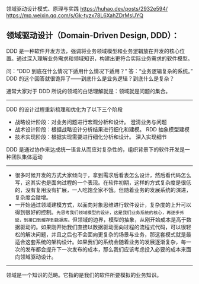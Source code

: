 领域驱动设计模式、原理与实践
https://huhao.dev/posts/2932e594/
https://mp.weixin.qq.com/s/Gk-tyzx78L6XahZDrMsUYQ

## 领域驱动设计（Domain-Driven Design, DDD）：

DDD 是一种软件开发方法，强调将业务领域模型和业务逻辑放在开发的核心位置。通过深入理解业务需求和领域知识，构建出更符合实际业务需求的软件模型。

问：“DDD 到底在什么情况下适用什么情况下适用？”
答：“业务逻辑复杂的系统。”
DDD 的这个回答就很诡异了——到底什么是业务逻辑？到底什么是复杂？

通常大家对于 DDD 所说的领域的白话理解就是：领域就是问题的集合。

---

DDD 的设计过程重新梳理和优化为了以下三个阶段

- 战略设计阶段：对业务问题进行宏观分析和设计。
  澄清业务与问题
- 战术设计阶段：根据战略设计分析结果进行细化和建模。
  RDD 抽象模型建模
- 技术实现阶段：根据实现需要进行细化分析和设计。
  深入实现细节

DDD 是通过协作来达成统一语言从而应对复杂性的，组织背景下的软件开发是一种团队集体运动

---

- 很多时候开发的方式大家倾向于，拿到需求后看表怎么设计，然后看代码怎么写，这其实也是面向过程的一个表现。在软件初期，这样的方式复杂度是很低的，没有复用没有扩展，一人吃饱全家不饿。但随着业务的发展系统的演进，复杂度会陡增。
- 一开始通过领域建模方式，以面向对象思维进行软件设计，复杂度的上升可以得到很好的控制。`先思考我们领域模型的设计，这是我们业务系统的核心，再逐步外延，到接口到缓存到数据库。`但领域的边界，模型的抽象，从刚开始成本是高于数据驱动的。如果刚开始我们直接以数据驱动面向过程的流程式代码，可以很轻松的解决问题，并且之后也不会面向更复杂的场景与业务，那这套模式就是最适合这套系统的架构设计。如果我们的系统会随着业务的发展逐渐复杂，每一次的发布都会提升下一次发布的成本，那么我们应该考虑投入必要的成本来面向领域驱动设计。

---

领域是一个知识的范畴。它指的是我们的软件所要模拟的业务知识。
